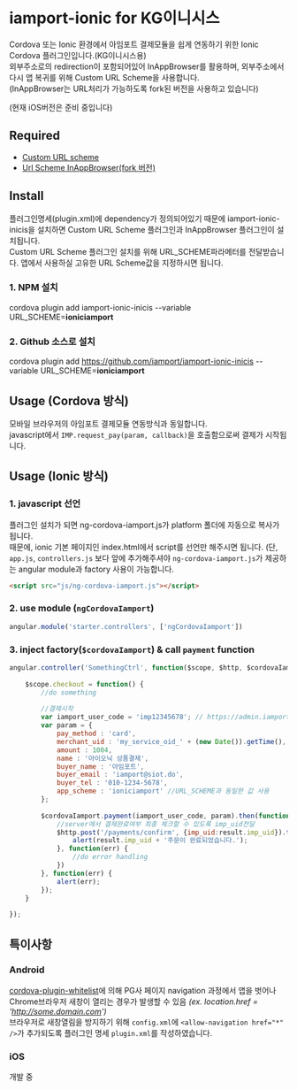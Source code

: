 # iamport-ionic for KG이니시스
Cordova 또는 Ionic 환경에서 아임포트 결제모듈을 쉽게 연동하기 위한 Ionic Cordova 플러그인입니다.(KG이니시스용)  
외부주소로의 redirection이 포함되어있어 InAppBrowser를 활용하며, 외부주소에서 다시 앱 복귀를 위해 Custom URL Scheme을 사용합니다.  
(InAppBrowser는 URL처리가 가능하도록 fork된 버전을 사용하고 있습니다)  

(현재 iOS버전은 준비 중입니다)  

## Required

- [Custom URL scheme](https://github.com/EddyVerbruggen/Custom-URL-scheme)
- [Url Scheme InAppBrowser(fork 버전)](https://github.com/iamport/cordova-plugin-inappbrowser)

## Install

플러그인명세(plugin.xml)에 dependency가 정의되어있기 때문에 iamport-ionic-inicis을 설치하면 Custom URL Scheme 플러그인과 InAppBrowser 플러그인이 설치됩니다.  
Custom URL Scheme 플러그인 설치를 위해 URL_SCHEME파라메터를 전달받습니다. 앱에서 사용하실 고유한 URL Scheme값을 지정하시면 됩니다.  

### 1. NPM 설치
cordova plugin add iamport-ionic-inicis --variable URL_SCHEME=**ioniciamport**

### 2. Github 소스로 설치
cordova plugin add https://github.com/iamport/iamport-ionic-inicis --variable URL_SCHEME=**ioniciamport**


## Usage (Cordova 방식)
모바일 브라우저의 아임포트 결제모듈 연동방식과 동일합니다.  
javascript에서 `IMP.request_pay(param, callback)`을 호출함으로써 결제가 시작됩니다.  

## Usage (Ionic 방식)
### 1. javascript 선언  
플러그인 설치가 되면 ng-cordova-iamport.js가 platform 폴더에 자동으로 복사가 됩니다.  
때문에, ionic 기본 페이지인 index.html에서 script를 선언만 해주시면 됩니다. 
(단, `app.js`, `controllers.js` 보다 앞에 추가해주셔야 `ng-cordova-iamport.js`가 제공하는 angular module과 factory 사용이 가능합니다.  

```html
<script src="js/ng-cordova-iamport.js"></script>
```

### 2. use module (`ngCordovaIamport`)  

```javascript
angular.module('starter.controllers', ['ngCordovaIamport'])
```
### 3. inject factory(`$cordovaIamport`) & call `payment` function

```javascript
angular.controller('SomethingCtrl', function($scope, $http, $cordovaIamport) {
	
	$scope.checkout = function() {
		//do something
		
		//결제시작
		var iamport_user_code = 'imp12345678'; // https://admin.iamport.kr에 가입 후 발급
		var param = {
			pay_method : 'card',
			merchant_uid : 'my_service_oid_' + (new Date()).getTime(),
			amount : 1004,
			name : '아이오닉 상품결제',
			buyer_name : '아임포트',
			buyer_email : 'iamport@siot.do',
			buyer_tel : '010-1234-5678',
			app_scheme : 'ioniciamport' //URL_SCHEME과 동일한 값 사용
	    };
	
	    $cordovaIamport.payment(iamport_user_code, param).then(function(result) {
	    	//server에서 결제완료여부 최종 체크할 수 있도록 imp_uid전달
	    	$http.post('/payments/confirm', {imp_uid:result.imp_uid}).then(function(rsp) {
	    		alert(result.imp_uid + '주문이 완료되었습니다.');
	    	}, function(err) {
	    		//do error handling
	    	})
	    }, function(err) {
	    	alert(err);
	    });
	}
	
});
```

## 특이사항  
### Android
[cordova-plugin-whitelist](https://github.com/apache/cordova-plugin-whitelist)에 의해 PG사 페이지 navigation 과정에서 앱을 벗어나 Chrome브라우저 새창이 열리는 경우가 발생할 수 있음 *(ex. location.href = 'http://some.domain.com')*  
브라우저로 새창열림을 방지하기 위해 `config.xml`에 `<allow-navigation href="*" />`가 추가되도록 플러그인 명세 `plugin.xml`를 작성하였습니다.  

### iOS
개발 중